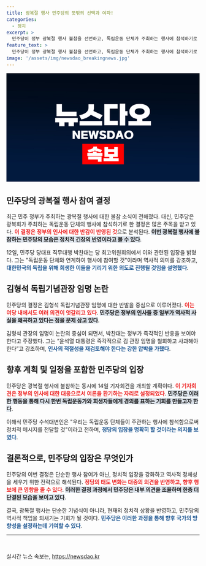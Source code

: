 ```yaml
---
title: 광복절 행사 민주당의 뜻밖의 선택과 여파!
categories:
  - 정치
excerpt: >
  민주당이 정부 광복절 행사 불참을 선언하고, 독립운동 단체가 주최하는 행사에 참석하기로 결정했다. 김형석 독립기념관장 임명 논란 속, 박찬대 대표는 정부에 즉각적인 사과와 인사 철회를 촉구했다.
feature_text: >
  민주당이 정부 광복절 행사 불참을 선언하고, 독립운동 단체가 주최하는 행사에 참석하기로 결정했다. 김형석 독립기념관장 임명 논란 속, 박찬대 대표는 정부에 즉각적인 사과와 인사 철회를 촉구했다.
image: '/assets/img/newsdao_breakingnews.jpg'
---
```


<p><img src="/assets/img/newsdao_breakingnews.jpg" alt="koreaapp 속보" /></p>

<h2 data-ke-size="size26">민주당의 광복절 행사 참여 결정</h2>

<p data-ke-size="size16">최근 민주 정부가 주최하는 광복절 행사에 대한 불참 소식이 전해졌다. 대신, 민주당은 광복회가 주최하는 독립운동 단체의 행사에 참석하기로 한 결정은 많은 주목을 받고 있다. <b><span style="color: #ee2323;">이 결정은 정부의 인사에 대한 반감이 반영된 것</span></b>으로 분석된다. <b><span style="background-color: #21538527;">이번 광복절 행사에 불참하는 민주당의 모습은 정치적 긴장의 반영이라고 볼 수 있다</span></b>.</p>

<p data-ke-size="size16">12일, 민주당 당대표 직무대행 박찬대는 당 최고위원회의에서 이와 관련된 입장을 밝혔다. 그는 "독립운동 단체와 연계하여 행사에 참여할 것"이라며 역사적 의미를 강조하고, <b><span style="color: #1a5490;">대한민국의 독립을 위해 희생한 이들을 기리기 위한 의도로 진행될 것임을 설명했다</span></b>.</p>

<h2 data-ke-size="size26">김형석 독립기념관장 임명 논란</h2>

<p data-ke-size="size16">민주당의 결정은 김형석 독립기념관장 임명에 대한 반발을 중심으로 이루어졌다. <b><span style="color: #ee2323;">이는 여당 내에서도 여러 의견이 엇갈리고 있다</span></b>. <b><span style="background-color: #21538527;">민주당은 정부의 인사들 중 일부가 역사적 사실을 왜곡하고 있다는 점을 문제 삼고 있다</span></b>.</p>

<p data-ke-size="size16">김형석 관장의 임명이 논란의 중심이 되면서, 박찬대는 정부가 즉각적인 반응을 보여야 한다고 주장했다. 그는 “윤석열 대통령은 즉각적으로 김 관장 임명을 철회하고 사과해야 한다”고 강조하며, <b><span style="color: #1a5490;">인사의 적절성을 재검토해야 한다는 강한 압박을 가했다</span></b>.</p>

<h2 data-ke-size="size26">향후 계획 및 일정을 포함한 민주당의 입장</h2>

<p data-ke-size="size16">민주당은 광복절 행사에 불참하는 동시에 14일 기자회견을 개최할 계획이다. <b><span style="color: #ee2323;">이 기자회견은 정부의 인사에 대한 대응으로서 여론을 환기하는 자리로 설정되었다</span></b>. <b><span style="background-color: #21538527;">민주당은 이러한 행동을 통해 다시 한번 독립운동가와 희생자들에게 경의를 표하는 기회를 만들고자 한다</span></b>.</p>

<p data-ke-size="size16">이해식 민주당 수석대변인은 "우리는 독립운동 단체들이 주관하는 행사에 참석함으로써 정치적 메시지를 전달할 것"이라고 전하며, <b><span style="color: #1a5490;">정당의 입장을 명확히 할 것이라는 의지를 보였다</span></b>.</p>

<h2 data-ke-size="size26">결론적으로, 민주당의 입장은 무엇인가</h2>

<p data-ke-size="size16">민주당의 이번 결정은 단순한 행사 참여가 아닌, 정치적 입장을 강화하고 역사적 정체성을 세우기 위한 전략으로 해석된다. <b><span style="color: #ee2323;">정당의 태도 변화는 대중의 의견을 반영하고, 향후 행보에 큰 영향을 줄 수 있다</span></b>. <b><span style="background-color: #21538527;">이러한 결정 과정에서 민주당은 내부 의견을 조율하며 한층 더 단결된 모습을 보이고 있다</span></b>.</p>

<p data-ke-size="size16">결국, 광복절 행사는 단순한 기념식이 아니라, 현재의 정치적 상황을 반영하고, 민주당의 역사적 책임을 되새기는 기회가 될 것이다. <b><span style="color: #1a5490;">민주당은 이러한 과정을 통해 향후 국가의 방향성을 설정하는데 기여할 수 있다</span></b>.</p> 

<hr />

<p data-ke-size="size16">&nbsp;</p>
실시간 뉴스 속보는, <a href="https://newsdao.kr" rel="dofollow">https://newsdao.kr</a>


